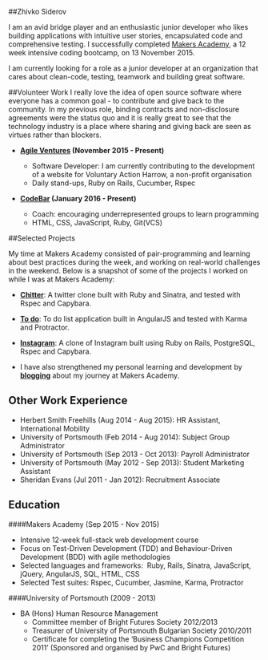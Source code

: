 ##Zhivko Siderov

I am an avid bridge player and an enthusiastic junior developer who likes building applications with intuitive user stories, encapsulated code and comprehensive testing. I successfully completed <a href="http://www.makersacademy.com" target="_blank">Makers Academy</a>, a 12 week intensive coding bootcamp, on 13 November 2015.

I am currently looking for a role as a junior developer at an organization that cares about clean-code, testing, teamwork and building great software.

##Volunteer Work
I really love the idea of open source software where everyone has a common goal - to contribute and give back to the community. In my previous role, binding contracts and non-disclosure agreements were the status quo and it is really great to see that the technology industry is a place where sharing and giving back are seen as virtues rather than blockers.

* <b><a href="http://www.agileventures.org/" target="_blank">Agile Ventures</a> (November 2015 - Present)</b>
  * Software Developer: I am currently contributing to the development of a website for Voluntary Action Harrow, a non-profit organisation
  * Daily stand-ups, Ruby on Rails, Cucumber, Rspec


* <b><a href="http://www.codebar.io/" target="_blank">CodeBar</a> (January 2016 - Present)</b>
  * Coach: encouraging underrepresented groups to learn programming
  * HTML, CSS, JavaScript, Ruby, Git(VCS)

##Selected Projects

My time at Makers Academy consisted of pair-programming and learning about best practices during the week, and working on real-world challenges in the weekend. Below is a snapshot of some of the projects I worked on while I was at Makers Academy:

* <b><a href="https://github.com/zsid/chitter-challenge" target="_blank">Chitter</a></b>: A twitter clone built with Ruby and Sinatra, and tested with Rspec and Capybara.

* <b><a href="https://github.com/zsid/todo_challenge" target="_blank">To do</a></b>: To do list application built in AngularJS and tested with Karma and Protractor.

* <b><a href="https://github.com/zsid/instagram-challenge" target="_blank">Instagram</a></b>: A clone of Instagram built using Ruby on Rails, PostgreSQL, Rspec and Capybara.

* I have also strengthened my personal learning and development by <b><a href="http://zsid.github.io" target="_blank">blogging</a></b> about my journey at Makers Academy.

## Other Work Experience

* Herbert Smith Freehills (Aug 2014 - Aug 2015): HR Assistant, International Mobility
* University of Portsmouth (Feb 2014 - Aug 2014): Subject Group Administrator
* University of Portsmouth (Sep 2013 - Oct 2013): Payroll Administrator
* University of Portsmouth (May 2012 - Sep 2013): Student Marketing Assistant
* Sheridan Evans (Jul 2011 - Jan 2012): Recruitment Associate

## Education

####Makers Academy (Sep 2015 - Nov 2015)
*  Intensive 12-week full-stack web development course
* Focus on Test-Driven Development (TDD) and Behaviour-Driven Development (BDD) with agile methodologies
* Selected languages and frameworks:  Ruby, Rails, Sinatra, JavaScript, jQuery,  AngularJS, SQL, HTML, CSS
* Selected Test suites: Rspec, Cucumber, Jasmine, Karma, Protractor

####University of Portsmouth (2009 - 2013)
* BA (Hons) Human Resource Management
  * Committee member of Bright Futures Society 2012/2013
  * Treasurer of University of Portsmouth Bulgarian Society 2010/2011
  * Certificate for completing the ‘Business Champions Competition 2011’ (Sponsored and organised
  by PwC and Bright Futures)

